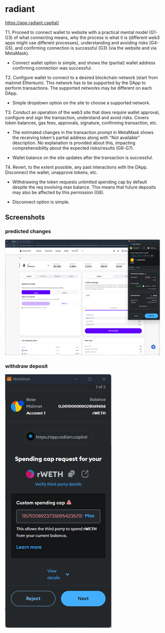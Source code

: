 # radiant
https://app.radiant.capital/

T1. Proceed to connect wallet to website with a practical mental model (G1-G3) of what connecting means, why the process is what it is (different web3 apps might use different processes), understanding and avoiding risks (G4-G5), and confirming connection is successful (G3) (via the website and via MetaMask).

- Connect wallet option is simple, and shows the (partial) wallet address confirming connection was successful.

T2. Configure wallet to connect to a desired blockchain network (start from mainnet Ethereum). This network has to be supported by the DApp to perform transactions. The supported networks may be different on each DApp.

- Simple dropdown option on the site to choose a supported network.

T3. Conduct an operation of the web3 site that does require wallet approval, configure and sign the transaction, understand and avoid risks. Covers token balances, gas fees, approvals, signature, confirming transaction, etc.

- The estimated changes in the transaction prompt in MetaMask shows the receiving token's partial address along with "Not available" description. No explanation is provided about this, impacting comprehensibility about the expected risks/results (G6-G7). 

- Wallet balance on the site updates after the transaction is successful.


T4. Revert, to the extent possible, any past interactions with the DApp. Disconnect the wallet, unapprove tokens, etc. 

- Withdrawing the token requests unlimited spending cap by default despite the req involving max balance. This means that future deposits may also be affected by this permission (G8).

- Disconnect option is simple.


## Screenshots
### predicted changes
![trx prompt](image-32.png)

### withdraw deposit
![spending cap req](image-33.png)
